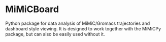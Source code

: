 # MiMiCBoard
Python package for data analysis of MiMiC/Gromacs trajectories and dashboard style viewing. It is designed to work together with the MiMiCPy package, but can also be easily used without it.
